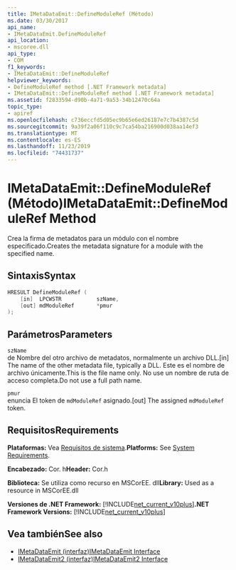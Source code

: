 ```yaml
---
title: IMetaDataEmit::DefineModuleRef (Método)
ms.date: 03/30/2017
api_name:
- IMetaDataEmit.DefineModuleRef
api_location:
- mscoree.dll
api_type:
- COM
f1_keywords:
- IMetaDataEmit::DefineModuleRef
helpviewer_keywords:
- DefineModuleRef method [.NET Framework metadata]
- IMetaDataEmit::DefineModuleRef method [.NET Framework metadata]
ms.assetid: f2833594-d90b-4a71-9a53-34b12470c64a
topic_type:
- apiref
ms.openlocfilehash: c736eccfd5d05ec9b65e6ed26187e7c7b4387c5d
ms.sourcegitcommit: 9a39f2a06f110c9c7ca54ba216900d038aa14ef3
ms.translationtype: MT
ms.contentlocale: es-ES
ms.lasthandoff: 11/23/2019
ms.locfileid: "74431737"
---
```

# <a name="imetadataemitdefinemoduleref-method"></a><span data-ttu-id="9462e-102">IMetaDataEmit::DefineModuleRef (Método)</span><span class="sxs-lookup"><span data-stu-id="9462e-102">IMetaDataEmit::DefineModuleRef Method</span></span>
<span data-ttu-id="9462e-103">Crea la firma de metadatos para un módulo con el nombre especificado.</span><span class="sxs-lookup"><span data-stu-id="9462e-103">Creates the metadata signature for a module with the specified name.</span></span>  
  
## <a name="syntax"></a><span data-ttu-id="9462e-104">Sintaxis</span><span class="sxs-lookup"><span data-stu-id="9462e-104">Syntax</span></span>  
  
```cpp  
HRESULT DefineModuleRef (     
    [in]  LPCWSTR           szName,   
    [out] mdModuleRef       *pmur   
);  
```  
  
## <a name="parameters"></a><span data-ttu-id="9462e-105">Parámetros</span><span class="sxs-lookup"><span data-stu-id="9462e-105">Parameters</span></span>  
 `szName`  
 <span data-ttu-id="9462e-106">de Nombre del otro archivo de metadatos, normalmente un archivo DLL.</span><span class="sxs-lookup"><span data-stu-id="9462e-106">[in] The name of the other metadata file, typically a DLL.</span></span> <span data-ttu-id="9462e-107">Este es el nombre de archivo únicamente.</span><span class="sxs-lookup"><span data-stu-id="9462e-107">This is the file name only.</span></span> <span data-ttu-id="9462e-108">No use un nombre de ruta de acceso completa.</span><span class="sxs-lookup"><span data-stu-id="9462e-108">Do not use a full path name.</span></span>  
  
 `pmur`  
 <span data-ttu-id="9462e-109">enuncia El token de `mdModuleRef` asignado.</span><span class="sxs-lookup"><span data-stu-id="9462e-109">[out] The assigned `mdModuleRef` token.</span></span>  
  
## <a name="requirements"></a><span data-ttu-id="9462e-110">Requisitos</span><span class="sxs-lookup"><span data-stu-id="9462e-110">Requirements</span></span>  
 <span data-ttu-id="9462e-111">**Plataformas:** Vea [Requisitos de sistema](../../../../docs/framework/get-started/system-requirements.md).</span><span class="sxs-lookup"><span data-stu-id="9462e-111">**Platforms:** See [System Requirements](../../../../docs/framework/get-started/system-requirements.md).</span></span>  
  
 <span data-ttu-id="9462e-112">**Encabezado:** Cor. h</span><span class="sxs-lookup"><span data-stu-id="9462e-112">**Header:** Cor.h</span></span>  
  
 <span data-ttu-id="9462e-113">**Biblioteca:** Se utiliza como recurso en MSCorEE. dll</span><span class="sxs-lookup"><span data-stu-id="9462e-113">**Library:** Used as a resource in MSCorEE.dll</span></span>  
  
 <span data-ttu-id="9462e-114">**Versiones de .NET Framework:** [!INCLUDE[net_current_v10plus](../../../../includes/net-current-v10plus-md.md)]</span><span class="sxs-lookup"><span data-stu-id="9462e-114">**.NET Framework Versions:** [!INCLUDE[net_current_v10plus](../../../../includes/net-current-v10plus-md.md)]</span></span>  
  
## <a name="see-also"></a><span data-ttu-id="9462e-115">Vea también</span><span class="sxs-lookup"><span data-stu-id="9462e-115">See also</span></span>

- [<span data-ttu-id="9462e-116">IMetaDataEmit (interfaz)</span><span class="sxs-lookup"><span data-stu-id="9462e-116">IMetaDataEmit Interface</span></span>](../../../../docs/framework/unmanaged-api/metadata/imetadataemit-interface.md)
- [<span data-ttu-id="9462e-117">IMetaDataEmit2 (interfaz)</span><span class="sxs-lookup"><span data-stu-id="9462e-117">IMetaDataEmit2 Interface</span></span>](../../../../docs/framework/unmanaged-api/metadata/imetadataemit2-interface.md)
